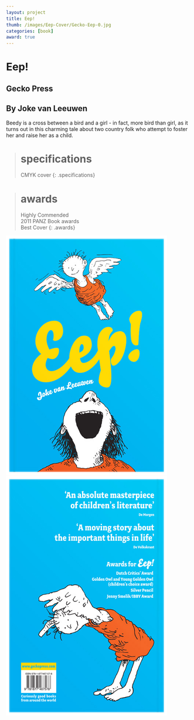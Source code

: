 ```yaml
---
layout: project
title: Eep!
thumb: /images/Eep-Cover/Gecko-Eep-0.jpg
categories: [book]
award: true
---
```


# Eep!

## Gecko Press
## By Joke van Leeuwen

Beedy is a cross between a bird and a girl - in fact, more bird than girl, as it turns out in this charming tale about two country folk who attempt to foster her and raise her as a child.

> # specifications
> CMYK cover
{: .specifications}

> # awards
> Highly Commended  
> 2011 PANZ Book awards  
> Best Cover
{: .awards}

![](/images/Eep-Cover/Gecko-EEP-1.jpg)
![](/images/Eep-Cover/Gecko-EEP-2.jpg)